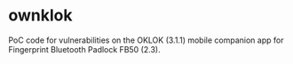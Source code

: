 # ownklok
PoC code for vulnerabilities on the OKLOK (3.1.1) mobile companion app for Fingerprint Bluetooth Padlock FB50 (2.3).
